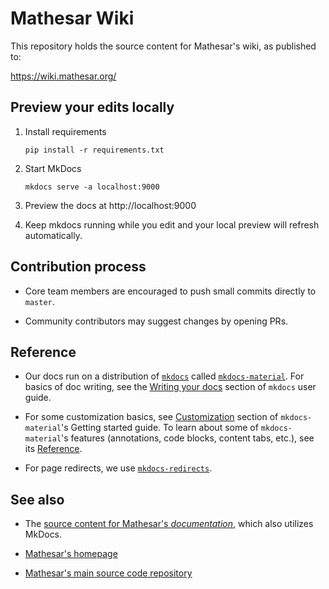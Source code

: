 # Mathesar Wiki

This repository holds the source content for Mathesar's wiki, as published to:

https://wiki.mathesar.org/

## Preview your edits locally

1. Install requirements

    ```
    pip install -r requirements.txt
    ```

1. Start MkDocs

    ```
    mkdocs serve -a localhost:9000
    ```

1. Preview the docs at http://localhost:9000

1. Keep mkdocs running while you edit and your local preview will refresh automatically.

## Contribution process

- Core team members are encouraged to push small commits directly to `master`.

- Community contributors may suggest changes by opening PRs.

## Reference

- Our docs run on a distribution of [`mkdocs`](https://www.mkdocs.org/) called [`mkdocs-material`](https://squidfunk.github.io/mkdocs-material/). For basics of doc writing, see the [Writing your docs](https://www.mkdocs.org/user-guide/writing-your-docs/) section of `mkdocs` user guide.

- For some customization basics, see [Customization](https://squidfunk.github.io/mkdocs-material/customization/) section of `mkdocs-material`'s Getting started guide. To learn about some of `mkdocs-material`'s features (annotations, code blocks, content tabs, etc.), see its [Reference](https://squidfunk.github.io/mkdocs-material/reference/).

- For page redirects, we use [`mkdocs-redirects`](https://github.com/mkdocs/mkdocs-redirects).

## See also

- The [source content for Mathesar's _documentation_](https://github.com/centerofci/mathesar/tree/develop/docs), which also utilizes MkDocs.

- [Mathesar's homepage](https://mathesar.org/)

- [Mathesar's main source code repository](https://github.com/centerofci/mathesar)
